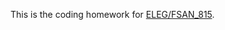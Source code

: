 This is the coding homework for [ELEG/FSAN_815](https://www.eecis.udel.edu/~arce/courses/statisticallearning/).
